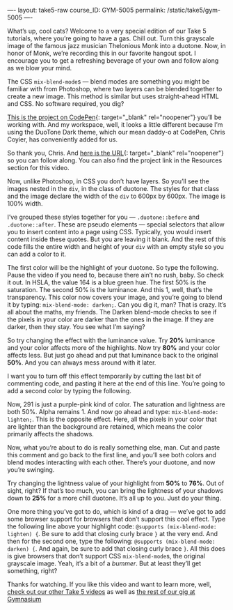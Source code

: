  —-
layout: take5-raw
course_ID: GYM-5005
permalink: /static/take5/gym-5005
 —-

What’s up, cool cats? Welcome to a very special edition of our Take 5 tutorials, where you’re going to have a gas. Chill out. Turn this grayscale image of the famous jazz musician Thelonious Monk into a duotone. Now, in honor of Monk, we’re recording this in our favorite hangout spot. I encourage you to get a refreshing beverage of your own and follow along as we blow your mind.

The CSS `mix-blend-mode`s — blend modes are something you might be familiar with from Photoshop, where two layers can be blended together to create a new image. This method is similar but uses straight-ahead HTML and CSS. No software required, you dig?

[This is the project on CodePen][1]{: target="&#x5f;blank" rel="noopener"} you’ll be working with. And my workspace, well, it looks a little different because I’m using the DuoTone Dark theme, which our mean daddy-o at CodePen, Chris Coyier, has conveniently added for us.

So thank you, Chris. And [here is the URL][1]{: target="&#x5f;blank" rel="noopener"} so you can follow along. You can also find the project link in the Resources section for this video.

Now, unlike Photoshop, in CSS you don’t have layers. So you’ll see the images nested in the `div`, in the class of duotone. The styles for that class and the image declare the width of the `div` to 600px by 600px. The image is 100% width.

I’ve grouped these styles together for you — `.duotone::before` and `.duotone::after`. These are pseudo elements — special selectors that allow you to insert content into a page using CSS. Typically, you would insert content inside these quotes. But you are leaving it blank. And the rest of this code fills the entire width and height of your `div` with an empty style so you can add a color to it.

The first color will be the highlight of your duotone. So type the following. Pause the video if you need to, because there ain’t no rush, baby. So check it out. In HSLA, the value 164 is a blue green hue. The first 50% is the saturation. The second 50% is the luminance. And this 1, well, that’s the transparency. This color now covers your image, and you’re going to blend it by typing: `mix-blend-mode: darken;`. Can you dig it, man? That is crazy. It’s all about the maths, my friends. The Darken blend-mode checks to see if the pixels in your color are darker than the ones in the image. If they are darker, then they stay. You see what I’m saying?

So try changing the effect with the luminance value. Try **20%** luminance and your color affects more of the highlights. Now try **80%** and your color affects less. But just go ahead and put that luminance back to the original **50%**. And you can always mess around with it later.

I want you to turn off this effect temporarily by cutting the last bit of commenting code, and pasting it here at the end of this line. You’re going to add a second color by typing the following.

Now, 291 is just a purple-pink kind of color. The saturation and lightness are both 50%. Alpha remains 1. And now go ahead and type: `mix-blend-mode: lighten;`. This is the opposite effect. Here, all the pixels in your color that are lighter than the background are retained, which means the color primarily affects the shadows.

Now, what you’re about to do is really something else, man. Cut and paste this comment and go back to the first line, and you’ll see both colors and blend modes interacting with each other. There’s your duotone, and now you’re swinging.

Try changing the lightness value of your highlight from **50%** to **76%**. Out of sight, right? If that’s too much, you can bring the lightness of your shadows down to **25%** for a more chill duotone. It’s all up to you. Just do your thing.

One more thing you’ve got to do, which is kind of a drag — we’ve got to add some browser support for browsers that don’t support this cool effect. Type the following line above your highlight code: `@supports (mix-blend-mode: lighten) {`. Be sure to add that closing curly brace `}` at the very end. And then for the second one, type the following: `@supports (mix-blend-mode: darken) {`. And again, be sure to add that closing curly brace `}`. All this does is give browsers that don’t support CSS `mix-blend-mode`s, the original grayscale image. Yeah, it’s a bit of a *bummer*. But at least they’ll get something, right?

Thanks for watching. If you like this video and want to learn more, well, [check out our other Take 5 videos][2] as well as [the rest of our gig at Gymnasium][3]

[1]: https://codepen.io/josborn/pen/bydwJo
[2]: https://thegymnasium.com/take5
[3]: https://thegymnasium.com/courses

